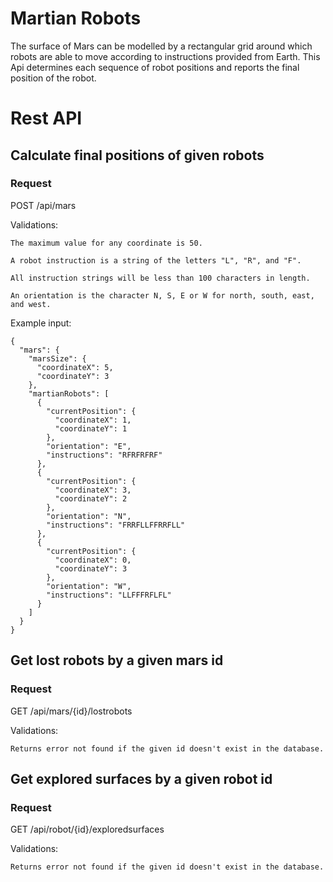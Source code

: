 # Martian Robots
The surface of Mars can be modelled by a rectangular grid around which robots are able to move according to instructions provided from Earth.
This Api determines each sequence of robot positions and reports the final position of the robot.

# Rest API

## Calculate final positions of given robots
### Request
POST /api/mars

Validations:
  
    The maximum value for any coordinate is 50.

    A robot instruction is a string of the letters "L", "R", and "F".

    All instruction strings will be less than 100 characters in length.

    An orientation is the character N, S, E or W for north, south, east, and west.
  
Example input: 

    {
      "mars": {
        "marsSize": {
          "coordinateX": 5,
          "coordinateY": 3
        },
        "martianRobots": [
          {
            "currentPosition": {
              "coordinateX": 1,
              "coordinateY": 1
            },
            "orientation": "E",
            "instructions": "RFRFRFRF"
          },
          {
            "currentPosition": {
              "coordinateX": 3,
              "coordinateY": 2
            },
            "orientation": "N",
            "instructions": "FRRFLLFFRRFLL"
          },
          {
            "currentPosition": {
              "coordinateX": 0,
              "coordinateY": 3
            },
            "orientation": "W",
            "instructions": "LLFFFRFLFL"
          }
        ]
      }
    }

## Get lost robots by a given mars id
### Request
GET /api/mars/{id}/lostrobots

Validations:
  
    Returns error not found if the given id doesn't exist in the database.

## Get explored surfaces by a given robot id
### Request
GET /api/robot/{id}/exploredsurfaces

Validations:
  
    Returns error not found if the given id doesn't exist in the database.




